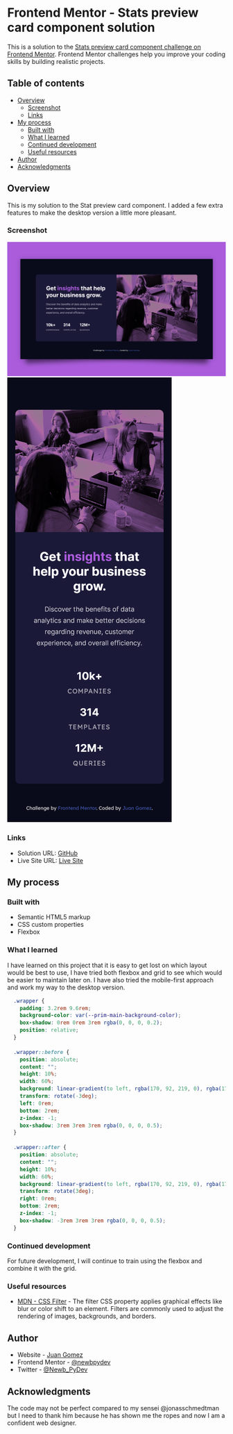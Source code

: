 # Frontend Mentor - Stats preview card component solution

This is a solution to the [Stats preview card component challenge on Frontend Mentor](https://www.frontendmentor.io/challenges/stats-preview-card-component-8JqbgoU62). Frontend Mentor challenges help you improve your coding skills by building realistic projects. 

## Table of contents

- [Overview](#overview)
  - [Screenshot](#screenshot)
  - [Links](#links)
- [My process](#my-process)
  - [Built with](#built-with)
  - [What I learned](#what-i-learned)
  - [Continued development](#continued-development)
  - [Useful resources](#useful-resources)
- [Author](#author)
- [Acknowledgments](#acknowledgments)

## Overview

This is my solution to the Stat preview card component. I added a few extra
features to make the desktop version a little more pleasant.

### Screenshot

![](./images/screenshot-desktop.png)
![](./images/screenshot-mobile.png)

### Links

- Solution URL: [GitHub](https://github.com/newbpydev/04-stats-preview-card-component-main)
- Live Site URL: [Live Site](https://festive-roentgen-b5d430.netlify.app/)

## My process

### Built with

- Semantic HTML5 markup
- CSS custom properties
- Flexbox

### What I learned

I have learned on this project that it is easy to get lost on which layout would
be best to use, I have tried both flexbox and grid to see which would be easier
to maintain later on. I have also tried the mobile-first approach and work my
way to the desktop version.

```css
  .wrapper {
    padding: 3.2rem 9.6rem;
    background-color: var(--prim-main-background-color);
    box-shadow: 0rem 0rem 3rem rgba(0, 0, 0, 0.2);
    position: relative;
  }

  .wrapper::before {
    position: absolute;
    content: "";
    height: 10%;
    width: 60%;
    background: linear-gradient(to left, rgba(170, 92, 219, 0), rgba(170, 92, 219, 0));
    transform: rotate(-3deg);
    left: 0rem;
    bottom: 2rem;
    z-index: -1;
    box-shadow: 3rem 3rem 3rem rgba(0, 0, 0, 0.5);
  }

  .wrapper::after {
    position: absolute;
    content: "";
    height: 10%;
    width: 60%;
    background: linear-gradient(to left, rgba(170, 92, 219, 0), rgba(170, 92, 219, 0));
    transform: rotate(3deg);
    right: 0rem;
    bottom: 2rem;
    z-index: -1;
    box-shadow: -3rem 3rem 3rem rgba(0, 0, 0, 0.5);
  }
```

### Continued development

For future development, I will continue to train using the flexbox and combine
it with the grid.

### Useful resources

- [MDN - CSS Filter](https://developer.mozilla.org/en-US/docs/Web/CSS/filter) - The filter CSS property applies graphical effects like blur or color shift to an element. Filters are commonly used to adjust the rendering of images, backgrounds, and borders.

## Author

- Website - [Juan Gomez](https://www.newbpydev.com)
- Frontend Mentor - [@newbpydev](https://www.frontendmentor.io/profile/newbpydev)
- Twitter - [@Newb_PyDev](https://twitter.com/Newb_PyDev)

## Acknowledgments

The code may not be perfect compared to my sensei @jonasschmedtman but I need
to thank him because he has shown me the ropes and now I am a confident web
designer.


